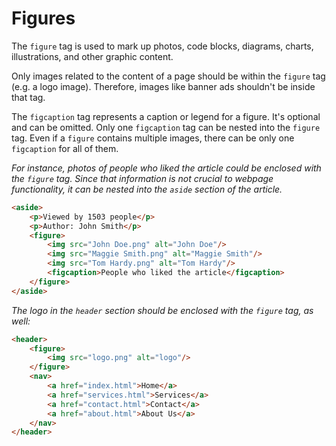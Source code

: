 # Figures

The `figure` tag is used to mark up photos, code blocks, diagrams, charts, illustrations, and other graphic content. 

Only images related to the content of a page should be within the `figure` tag (e.g. a logo image). Therefore, images like banner ads shouldn't be inside that tag. 

The `figcaption` tag represents a caption or legend for a figure. It's optional and can be omitted. Only one `figcaption` tag can be nested into the `figure` tag. Even if a `figure` contains multiple images, there can be only one `figcaption` for all of them.

*For instance, photos of people who liked the article could be enclosed with the `figure` tag. Since that information is not crucial to webpage functionality, it can be nested into the `aside` section of the article.*

```html
<aside>
    <p>Viewed by 1503 people</p>
    <p>Author: John Smith</p>
    <figure>
        <img src="John Doe.png" alt="John Doe"/>
        <img src="Maggie Smith.png" alt="Maggie Smith"/>
        <img src="Tom Hardy.png" alt="Tom Hardy"/>
        <figcaption>People who liked the article</figcaption>
    </figure>
</aside>
```

*The logo in the `header` section should be enclosed with the `figure` tag, as well:*

```html
<header>
    <figure>
        <img src="logo.png" alt="logo"/>
    </figure>
    <nav>
        <a href="index.html">Home</a>
        <a href="services.html">Services</a>
        <a href="contact.html">Contact</a>
        <a href="about.html">About Us</a>
    </nav>
</header>
```